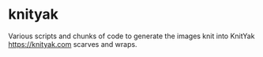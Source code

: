 # knityak
Various scripts and chunks of code to generate the images knit into KnitYak https://knityak.com scarves and wraps.
